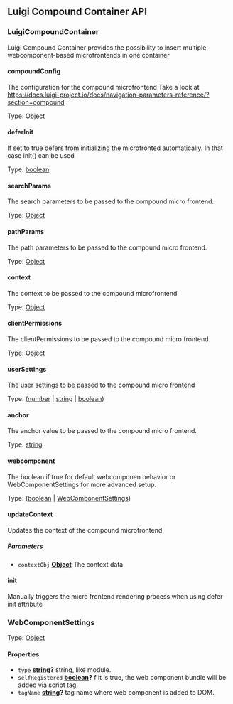 <!-- meta
{
  "node": {
    "label": "Luigi Compound Container API",
    "category": {
      "label": "API Reference",
      "collapsible": true
    },
    "metaData": {
      "categoryPosition": 6,
      "position": 4
    }
  }
}
meta -->

## Luigi Compound Container API

<!-- Generated by documentation.js. Update this documentation by updating the source code. -->

### LuigiCompoundContainer

Luigi Compound Container provides the possibility to insert multiple webcomponent-based microfrontends in one container

#### compoundConfig

The configuration for the compound microfrontend
Take a look at <https://docs.luigi-project.io/docs/navigation-parameters-reference/?section=compound>

Type: [Object](https://developer.mozilla.org/docs/Web/JavaScript/Reference/Global_Objects/Object)

#### deferInit

If set to true defers from initializing the microfronted automatically. In that case init() can be used

Type: [boolean](https://developer.mozilla.org/docs/Web/JavaScript/Reference/Global_Objects/Boolean)

#### searchParams

The search parameters to be passed to the compound micro frontend.

Type: [Object](https://developer.mozilla.org/docs/Web/JavaScript/Reference/Global_Objects/Object)

#### pathParams

The path parameters to be passed to the compound micro frontend.

Type: [Object](https://developer.mozilla.org/docs/Web/JavaScript/Reference/Global_Objects/Object)

#### context

The context to be passed to the compound microfrontend

Type: [Object](https://developer.mozilla.org/docs/Web/JavaScript/Reference/Global_Objects/Object)

#### clientPermissions

The clientPermissions to be passed to the compound micro frontend.

Type: [Object](https://developer.mozilla.org/docs/Web/JavaScript/Reference/Global_Objects/Object)

#### userSettings

The user settings to be passed to the compound micro frontend

Type: ([number](https://developer.mozilla.org/docs/Web/JavaScript/Reference/Global_Objects/Number) \| [string](https://developer.mozilla.org/docs/Web/JavaScript/Reference/Global_Objects/String) \| [boolean](https://developer.mozilla.org/docs/Web/JavaScript/Reference/Global_Objects/Boolean))

#### anchor

The anchor value to be passed to the compound micro frontend.

Type: [string](https://developer.mozilla.org/docs/Web/JavaScript/Reference/Global_Objects/String)

#### webcomponent

The boolean if true for default webcomponen behavior or WebComponentSettings for more advanced setup.

Type: ([boolean](https://developer.mozilla.org/docs/Web/JavaScript/Reference/Global_Objects/Boolean) \| [WebComponentSettings](#webcomponentsettings))

#### updateContext

Updates the context of the compound microfrontend

##### Parameters

-   `contextObj` **[Object](https://developer.mozilla.org/docs/Web/JavaScript/Reference/Global_Objects/Object)** The context data

#### init

Manually triggers the micro frontend rendering process when using defer-init attribute

### WebComponentSettings

Type: [Object](https://developer.mozilla.org/docs/Web/JavaScript/Reference/Global_Objects/Object)

#### Properties

-   `type` **[string](https://developer.mozilla.org/docs/Web/JavaScript/Reference/Global_Objects/String)?** string, like module.
-   `selfRegistered` **[boolean](https://developer.mozilla.org/docs/Web/JavaScript/Reference/Global_Objects/Boolean)?** f it is true, the web component bundle will be added via script tag.
-   `tagName` **[string](https://developer.mozilla.org/docs/Web/JavaScript/Reference/Global_Objects/String)?** tag name where web component is added to DOM.
